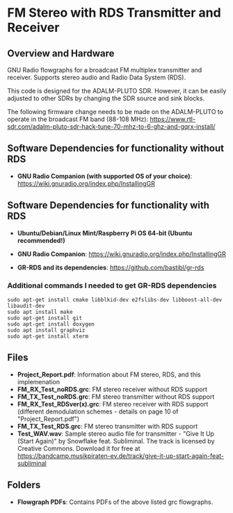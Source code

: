 # FM Stereo with RDS Transmitter and Receiver


## Overview and Hardware

GNU Radio flowgraphs for a broadcast FM multiplex transmitter and receiver. Supports stereo audio and Radio Data System (RDS).

This code is designed for the ADALM-PLUTO SDR. However, it can be easily adjusted to other SDRs by changing the SDR source and sink blocks.

The following firmware change needs to be made on the ADALM-PLUTO to operate in the broadcast FM band (88-108 MHz): https://www.rtl-sdr.com/adalm-pluto-sdr-hack-tune-70-mhz-to-6-ghz-and-gqrx-install/


## Software Dependencies for functionality without RDS

* **GNU Radio Companion (with supported OS of your choice)**: https://wiki.gnuradio.org/index.php/InstallingGR


## Software Dependencies for functionality with RDS

* **Ubuntu/Debian/Linux Mint/Raspberry Pi OS 64-bit (Ubuntu recommended!)**

* **GNU Radio Companion**: https://wiki.gnuradio.org/index.php/InstallingGR

* **GR-RDS and its dependencies**: https://github.com/bastibl/gr-rds


### Additional commands I needed to get GR-RDS dependencies

```
sudo apt-get install cmake libblkid-dev e2fslibs-dev libboost-all-dev libaudit-dev
sudo apt install make
sudo apt-get install git
sudo apt-get install doxygen
sudo apt install graphviz
sudo apt-get install xterm
```

## Files

* **Project_Report.pdf**: Information about FM stereo, RDS, and this implemenation
* **FM_RX_Test_noRDS.grc**: FM stereo receiver without RDS support
* **FM_TX_Test_noRDS.grc**: FM stereo transmitter without RDS support
* **FM_RX_Test_RDSver(x).grc**: FM stereo receiver with RDS support (different demodulation schemes - details on page 10 of "Project_Report.pdf")
* **FM_TX_Test_RDS.grc**: FM stereo transmitter with RDS support
* **Test_WAV.wav**: Sample stereo audio file for transmitter - "Give It Up (Start Again)" by Snowflake feat. Subliminal. The track is licensed by Creative Commons. Download it for free at https://bandcamp.musikpiraten-ev.de/track/give-it-up-start-again-feat-subliminal

## Folders
* **Flowgraph PDFs**: Contains PDFs of the above listed grc flowgraphs.

